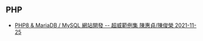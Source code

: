

## PHP
- [PHP8 & MariaDB / MySQL 網站開發 -- 超威範例集 陳惠貞/陳俊榮 2021-11-25](https://www.tenlong.com.tw/products/9786263240179)
